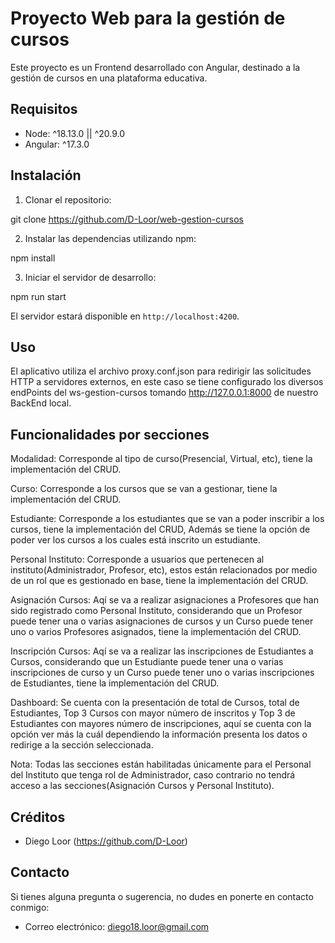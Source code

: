 # Proyecto Web para la gestión de cursos

Este proyecto es un Frontend desarrollado con Angular, destinado a la gestión de cursos en una plataforma educativa.

## Requisitos

- Node: ^18.13.0 || ^20.9.0
- Angular: ^17.3.0

## Instalación

1. Clonar el repositorio:

git clone https://github.com/D-Loor/web-gestion-cursos

2. Instalar las dependencias utilizando npm:

npm install

3. Iniciar el servidor de desarrollo:

npm run start


El servidor estará disponible en `http://localhost:4200`.

## Uso

El aplicativo utiliza el archivo proxy.conf.json para redirigir las solicitudes HTTP a servidores externos, en este caso se tiene configurado los diversos endPoints del ws-gestion-cursos tomando http://127.0.0.1:8000 de nuestro BackEnd local.

## Funcionalidades por secciones

Modalidad: Corresponde al tipo de curso(Presencial, Virtual, etc), tiene la implementación del CRUD.

Curso: Corresponde a los cursos que se van a gestionar, tiene la implementación del CRUD.

Estudiante: Corresponde a los estudiantes que se van a poder inscribir a los cursos, tiene la implementación del CRUD, Además se tiene la opción de poder ver los cursos a los cuales está inscrito un estudiante.

Personal Instituto: Corresponde a usuarios que pertenecen al instituto(Administrador, Profesor, etc), estos están relacionados por medio de un rol que es gestionado en base, tiene la implementación del CRUD.

Asignación Cursos: Aqí se va a realizar asignaciones a Profesores que han sido registrado como Personal Instituto, considerando que un Profesor puede tener una o varias asignaciones de cursos y un Curso puede tener uno o varios Profesores asignados, tiene la implementación del CRUD.

Inscripción Cursos: Aqí se va a realizar las inscripciones de Estudiantes a Cursos, considerando que un Estudiante puede tener una o varias inscripciones de curso y un Curso puede tener uno o varias inscripciones de Estudiantes, tiene la implementación del CRUD.

Dashboard: Se cuenta con la presentación de total de Cursos, total de Estudiantes, Top 3 Cursos con mayor número de inscritos y Top 3 de Estudiantes con mayores número de inscripciones, aquí se cuenta con la opción ver más la cuál dependiendo la información presenta los datos o redirige a la sección seleccionada.

Nota: Todas las secciones están habilitadas únicamente para el Personal del Instituto que tenga rol de Administrador, caso contrario no tendrá acceso a las secciones(Asignación Cursos y Personal Instituto).

## Créditos

- Diego Loor (https://github.com/D-Loor)

## Contacto

Si tienes alguna pregunta o sugerencia, no dudes en ponerte en contacto conmigo:

- Correo electrónico: diego18.loor@gmail.com
